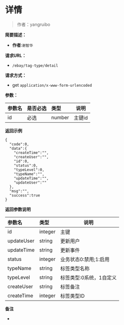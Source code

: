 # 详情

> 作者：yangruibo

**简要描述：** 

- **作者**:`谢智华`

**请求URL：** 
- ` /ebay/tag-type/detail `
  
**请求方式：**
- get `application/x-www-form-urlencoded` 

**参数：** 

|参数名|是否必选|类型|说明|
|:----    |:---|:----- |-----   |
|id |必选  |number |主键id |

 **返回示例**

``` 
{
  "code":0,
  "data":{
    "createTime":"",
    "createUser":"",
    "id":0,
    "status":0,
    "typeLevel":0,
    "typeName":"",
    "updateTime":"",
    "updateUser":""
  },
  "msg":"",
  "success":true
}
```

 **返回参数说明** 

|参数名|类型|说明|
|:-----  |:-----|----- |
|id |integer  |主键
|updateUser |string  |更新用户
|updateTime |string  |更新事件
|status |integer  |业务状态0:禁用;1:启用
|typeName |string  |标签类型名称
|typeLevel |string  |标签类型:0系统，1自定义
|createUser |string  |标签备注
|createTime |integer  |标签类型ID

 **备注** 

-